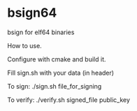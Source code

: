 # bsign64
bsign for elf64 binaries

How to use.

Configure with cmake and build it.

Fill sign.sh with your data (in header)

To sign:
./sign.sh file_for_signing 

To verify:
./verify.sh signed_file public_key
